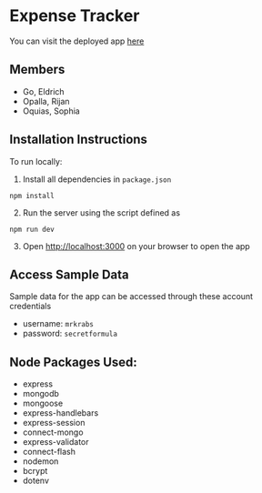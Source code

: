 # Expense Tracker

You can visit the deployed app [here](https://expense-cracker.herokuapp.com/)

## Members
- Go, Eldrich
- Opalla, Rijan
- Oquias, Sophia

## Installation Instructions 
To run locally: 
1. Install all dependencies in `package.json` 
```shell
npm install
```
2. Run the server using the script defined as 
```shell
npm run dev
```
3. Open [http://localhost:3000](http://localhost:3000) on your browser to open the app

## Access Sample Data
Sample data for the app can be accessed through these account credentials
- username: `mrkrabs`
- password: `secretformula`

## Node Packages Used: 
- express
- mongodb
- mongoose
- express-handlebars
- express-session
- connect-mongo
- express-validator
- connect-flash
- nodemon
- bcrypt
- dotenv